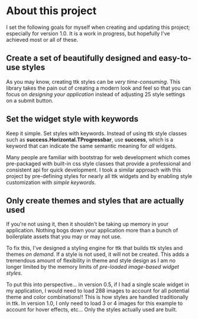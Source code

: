 # About this project
  
I set the following goals for myself when creating and updating this project;
especially for version 1.0. It is a work in progress, but hopefully I've 
achieved most or all of these.

## Create a set of beautifully designed and easy-to-use styles

As you may know, creating ttk styles can be _very time-consuming_. This library 
takes the pain out of creating a modern look and feel so that you can focus on 
_designing your application_ instead of adjusting 25 style settings on a submit 
button.

## Set the widget style with keywords

Keep it simple. Set styles with keywords. Instead of using ttk style 
classes such as **success.Horizontal.TProgressbar**, use **success**, 
which is a keyword that can indicate the same semantic meaning for _all_ 
widgets.

Many people are familiar with bootstrap for web development which comes 
pre-packaged with built-in css style classes that provide a professional and 
consistent api for quick development. I took a similar approach with this 
project by pre-defining styles for nearly all ttk widgets and by enabling
style customization with _simple keywords_.

## Only create themes and styles that are actually used

If you're not using it, then it shouldn't be taking up memory in your
application. Nothing bogs down your application more than a bunch of 
boilerplate assets that you may or may not use. 

To fix this, I've designed a styling engine for ttk that builds ttk styles and 
themes _on demand_. If a style is not used, it will not be created. This adds a 
tremendous amount of flexibility in theme and style design as I am no longer 
limited by the memory limits of _pre-loaded image-based widget styles_. 

To put this into perspective... in version 0.5, if I had a single scale widget 
in my application, I would need to load 288 images to account for all potential 
theme and color combinations!! This is how styles are handled traditionally in 
ttk. In version 1.0, I only need to load 3 or 4 images for this example to 
account for hover effects, etc...  Only the styles actually used are built. 
